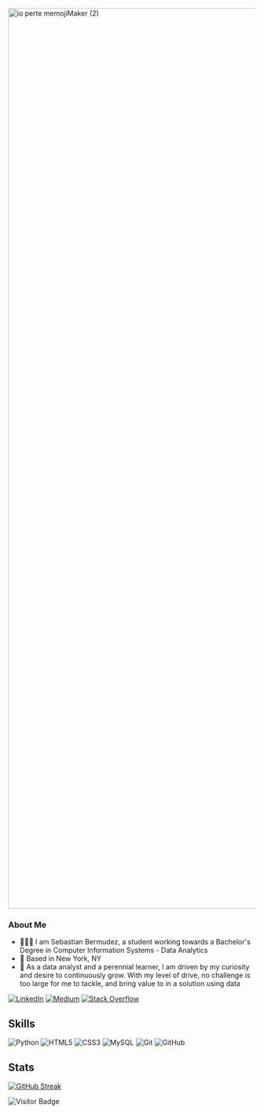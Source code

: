 <img align="center" width="1834" alt="io perte memojiMaker (2)" src="https://user-images.githubusercontent.com/124944327/218054795-a56cfbba-ab29-4f89-91d3-f1241bf47466.png">

### About Me

- 👨🏻‍🎓 I am Sebastian Bermudez, a student working towards a Bachelor's Degree in Computer Information Systems - Data Analytics
- 🗽 Based in New York, NY
- 🎯 As a data analyst and a perennial learner, I am driven by my curiosity and desire to continuously grow. With my level of drive, no challenge is too large for me to tackle, and bring value to in a solution using data

[![LinkedIn](https://img.shields.io/badge/linkedin-%230077B5.svg?style=for-the-badge&logo=linkedin&logoColor=white)](https://www.linkedin.com/in/sebastian-bermudez-4b7912248/)
[![Medium](https://img.shields.io/badge/Medium-12100E?style=for-the-badge&logo=medium&logoColor=white)](https://medium.com/@bermudezsebastian99)
[![Stack Overflow](https://img.shields.io/badge/-Stackoverflow-FE7A16?style=for-the-badge&logo=stack-overflow&logoColor=white)](https://stackoverflow.com/users/21191415/sebastian-bermudez)

## Skills

![Python](https://img.shields.io/badge/-Python-black?style=flat-square&logo=Python)
![HTML5](https://img.shields.io/badge/-HTML5-E34F26?style=flat-square&logo=html5&logoColor=white)
![CSS3](https://img.shields.io/badge/-CSS3-1572B6?style=flat-square&logo=css3)
![MySQL](https://img.shields.io/badge/-MySQL-black?style=flat-square&logo=mysql)
![Git](https://img.shields.io/badge/-Git-black?style=flat-square&logo=git)
![GitHub](https://img.shields.io/badge/-GitHub-181717?style=flat-square&logo=github)

## Stats
[![GitHub Streak](http://github-readme-streak-stats.herokuapp.com?user=bash0217&theme=dark&background=1E2126)](https://git.io/streak-stats)

![Visitor Badge](https://visitor-badge.laobi.icu/badge?page_id=Adeel91.Adeel91)
